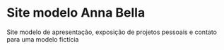 # Site modelo Anna Bella
 Site modelo de apresentação, exposição de projetos pessoais e contato para uma modelo fictícia
